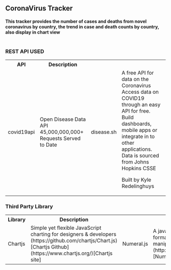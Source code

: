 ## CoronaVirus Tracker

#### This tracker provides the number of cases and deaths from novel coronavirus by country, the trend in case and death counts by country, also display in chart view

<img src="">

### REST API USED

<table>
    <tr>
        <th>API</th>
        <th>Description</th>
    </tr>
    <tr>
        <td>covid19api</td>
        <td>Open Disease Data API
45,000,000,000+ Requests Served to Date</td>
        <td>disease.sh</td>
        <td>A free API for data on the Coronavirus
Access data on COVID19 through an easy API for free. Build dashboards, mobile apps or integrate in to other applications. Data is sourced from Johns Hopkins CSSE

Built by Kyle Redelinghuys</td>
    </tr>
</table>

### Third Party Library

<table>
    <tr>
        <th>Library</th>
        <th>Description</th>
    </tr>
    <tr>
        <td>Chartjs</td>
        <td>Simple yet flexible JavaScript charting for designers & developers (https://github.com/chartjs/Chart.js)[Chartjs Github] (https://www.chartjs.org/)[Chartjs site]</td>
        <td>Numeral.js</td>
        <td>A javascript library for formatting and manipulating numbers. (http://numeraljs.com/)[Numeral.js]</td>
    </tr>
</table>